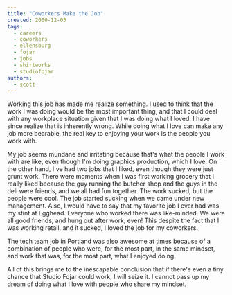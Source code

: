 ```yaml
---
title: "Coworkers Make the Job"
created: 2000-12-03
tags:
  - careers
  - coworkers
  - ellensburg
  - fojar
  - jobs
  - shirtworks
  - studiofojar
authors:
  - scott
---
```


Working this job has made me realize something. I used to think that the work I was doing would be the most important thing, and that I could deal with any workplace situation given that I was doing what I loved. I have since realize that is inherently wrong. While doing what I love can make any job more bearable, the real key to enjoying your work is the people you work with.

My job seems mundane and irritating because that's what the people I work with are like, even though I'm doing graphics production, which I love. On the other hand, I've had two jobs that I liked, even though they were just grunt work. There were moments when I was first working grocery that I really liked because the guy running the butcher shop and the guys in the deli were friends, and we all had fun together. The work sucked, but the people were cool. The job started sucking when we came under new management. Also, I would have to say that my favorite job I ever had was my stint at Egghead. Everyone who worked there was like-minded. We were all good friends, and hung out after work, even! This despite the fact that I was working retail, and it sucked, I loved the job for my coworkers.

The tech team job in Portland was also awesome at times because of a combination of people who were, for the most part, in the same mindset, and work that was, for the most part, what I enjoyed doing.

All of this brings me to the inescapable conclusion that if there's even a tiny chance that Studio Fojar could work, I will seize it. I cannot pass up my dream of doing what I love with people who share my mindset.
